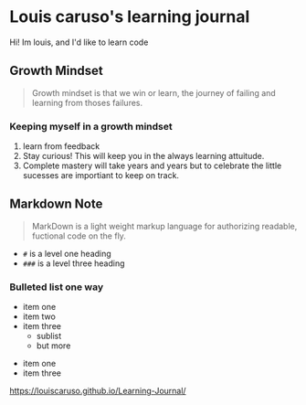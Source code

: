 # Louis caruso's learning journal

Hi! Im louis, and I'd like to learn code

## Growth Mindset
> Growth mindset is that we win or learn, the journey of failing and learning from thoses failures.  

### Keeping myself in a growth mindset
1. learn from feedback
1. Stay curious! This will keep you in the always learning attuitude.  
1. Complete mastery will take years and years but to celebrate the little sucesses are importiant to keep on track.

## Markdown Note
> MarkDown is a light weight markup language for authorizing readable, fuctional code on the fly.
- `#` is a level one heading 
- `###` is a level three heading

### Bulleted list one way
 - item one
 - item two
 - item three
   - sublist
   - but more
+ item one
+ item three

https://louiscaruso.github.io/Learning-Journal/
